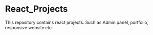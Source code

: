 # React_Projects
 This repository contains react projects. Such as Admin panel, portfolio, responsive website etc.
